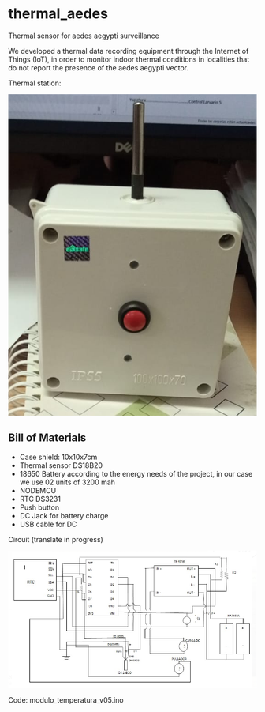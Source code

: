 # thermal_aedes
Thermal sensor for aedes aegypti surveillance

We developed a thermal data recording equipment through the Internet of Things (IoT), in order to monitor indoor thermal conditions in localities that do not report the presence of the aedes aegypti vector.

Thermal station: 

![Thermal station](thermal_station.png)

## Bill of Materials

* Case shield: 10x10x7cm
* Thermal sensor DS18B20
* 18650 Battery according to the energy needs of the project, in our case we use 02 units of 3200 mah
* NODEMCU
* RTC DS3231
* Push button
* DC Jack for battery charge
* USB cable for DC

Circuit (translate in progress) 

![circuit](circuito.png)

Code:
modulo_temperatura_v05.ino
